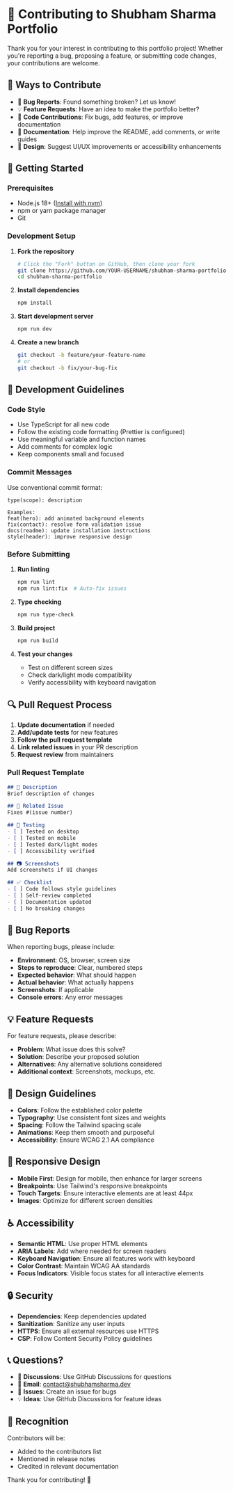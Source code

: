 # 🤝 Contributing to Shubham Sharma Portfolio

Thank you for your interest in contributing to this portfolio project! Whether you're reporting a bug, proposing a feature, or submitting code changes, your contributions are welcome.

## 🎯 Ways to Contribute

- 🐛 **Bug Reports**: Found something broken? Let us know!
- 💡 **Feature Requests**: Have an idea to make the portfolio better?
- 🔧 **Code Contributions**: Fix bugs, add features, or improve documentation
- 📖 **Documentation**: Help improve the README, add comments, or write guides
- 🎨 **Design**: Suggest UI/UX improvements or accessibility enhancements

## 🚀 Getting Started

### Prerequisites

- Node.js 18+ ([Install with nvm](https://github.com/nvm-sh/nvm#installing-and-updating))
- npm or yarn package manager
- Git

### Development Setup

1. **Fork the repository**
   ```bash
   # Click the "Fork" button on GitHub, then clone your fork
   git clone https://github.com/YOUR-USERNAME/shubham-sharma-portfolio.git
   cd shubham-sharma-portfolio
   ```

2. **Install dependencies**
   ```bash
   npm install
   ```

3. **Start development server**
   ```bash
   npm run dev
   ```

4. **Create a new branch**
   ```bash
   git checkout -b feature/your-feature-name
   # or
   git checkout -b fix/your-bug-fix
   ```

## 📝 Development Guidelines

### Code Style

- Use TypeScript for all new code
- Follow the existing code formatting (Prettier is configured)
- Use meaningful variable and function names
- Add comments for complex logic
- Keep components small and focused

### Commit Messages

Use conventional commit format:

```
type(scope): description

Examples:
feat(hero): add animated background elements
fix(contact): resolve form validation issue
docs(readme): update installation instructions
style(header): improve responsive design
```

### Before Submitting

1. **Run linting**
   ```bash
   npm run lint
   npm run lint:fix  # Auto-fix issues
   ```

2. **Type checking**
   ```bash
   npm run type-check
   ```

3. **Build project**
   ```bash
   npm run build
   ```

4. **Test your changes**
   - Test on different screen sizes
   - Check dark/light mode compatibility
   - Verify accessibility with keyboard navigation

## 🔍 Pull Request Process

1. **Update documentation** if needed
2. **Add/update tests** for new features
3. **Follow the pull request template**
4. **Link related issues** in your PR description
5. **Request review** from maintainers

### Pull Request Template

```markdown
## 📝 Description
Brief description of changes

## 🔗 Related Issue
Fixes #(issue number)

## 🧪 Testing
- [ ] Tested on desktop
- [ ] Tested on mobile
- [ ] Tested dark/light modes
- [ ] Accessibility verified

## 📷 Screenshots
Add screenshots if UI changes

## ✅ Checklist
- [ ] Code follows style guidelines
- [ ] Self-review completed
- [ ] Documentation updated
- [ ] No breaking changes
```

## 🐛 Bug Reports

When reporting bugs, please include:

- **Environment**: OS, browser, screen size
- **Steps to reproduce**: Clear, numbered steps
- **Expected behavior**: What should happen
- **Actual behavior**: What actually happens
- **Screenshots**: If applicable
- **Console errors**: Any error messages

## 💡 Feature Requests

For feature requests, please describe:

- **Problem**: What issue does this solve?
- **Solution**: Describe your proposed solution
- **Alternatives**: Any alternative solutions considered
- **Additional context**: Screenshots, mockups, etc.

## 🎨 Design Guidelines

- **Colors**: Follow the established color palette
- **Typography**: Use consistent font sizes and weights
- **Spacing**: Follow the Tailwind spacing scale
- **Animations**: Keep them smooth and purposeful
- **Accessibility**: Ensure WCAG 2.1 AA compliance

## 📱 Responsive Design

- **Mobile First**: Design for mobile, then enhance for larger screens
- **Breakpoints**: Use Tailwind's responsive breakpoints
- **Touch Targets**: Ensure interactive elements are at least 44px
- **Images**: Optimize for different screen densities

## ♿ Accessibility

- **Semantic HTML**: Use proper HTML elements
- **ARIA Labels**: Add where needed for screen readers
- **Keyboard Navigation**: Ensure all features work with keyboard
- **Color Contrast**: Maintain WCAG AA standards
- **Focus Indicators**: Visible focus states for all interactive elements

## 🔒 Security

- **Dependencies**: Keep dependencies updated
- **Sanitization**: Sanitize any user inputs
- **HTTPS**: Ensure all external resources use HTTPS
- **CSP**: Follow Content Security Policy guidelines

## 📞 Questions?

- 💬 **Discussions**: Use GitHub Discussions for questions
- 📧 **Email**: contact@shubhamsharma.dev
- 🐛 **Issues**: Create an issue for bugs
- 💡 **Ideas**: Use GitHub Discussions for feature ideas

## 🙏 Recognition

Contributors will be:
- Added to the contributors list
- Mentioned in release notes
- Credited in relevant documentation

Thank you for contributing! 🎉